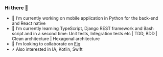 ### Hi there 👋

- 🔭 I’m currently working on mobile application in Python for the back-end and React native
- 🌱 I’m currently learning TypeScript, Django REST framework and Bash script and in a second time: Unit tests, Integration tests etc | TDD, BDD | Clean architecture | Hexagonal architecture
- 👯 I’m looking to collaborate on [Fig](https://fig.io/)
- ⚡ Also interested in IA, Kotlin, Swift
<!--
**cyrilmarceau/cyrilmarceau** is a ✨ _special_ ✨ repository because its `README.md` (this file) appears on your GitHub profile.
Here are some ideas to get you started:
- 🤔 I’m looking for help with ...
- 💬 Ask me about ...
- 📫 How to reach me: ...
- 😄 Pronouns: ...

-->
